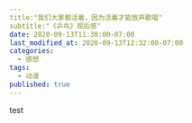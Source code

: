 ```yaml
---
title:"我们大家都活着，因为活着才能放声歌唱"
subtitle:"《乒乓》观后感"
date: 2020-09-13T11:30:00-07:00
last_modified_at: 2020-09-13T12:32:00-07:00
categories:
  - 感想
tags:
  - 动漫
published: true
---
```

test
